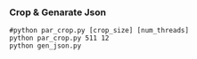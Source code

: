 ### Crop & Genarate Json

````shell
#python par_crop.py [crop_size] [num_threads]
python par_crop.py 511 12
python gen_json.py
````
